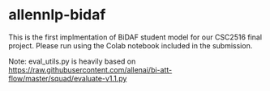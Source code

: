 # allennlp-bidaf

This is the first implmentation of BiDAF student model for our CSC2516 final project. Please run using the Colab notebook included in the submission.

Note: eval_utils.py is heavily based on https://raw.githubusercontent.com/allenai/bi-att-flow/master/squad/evaluate-v1.1.py
